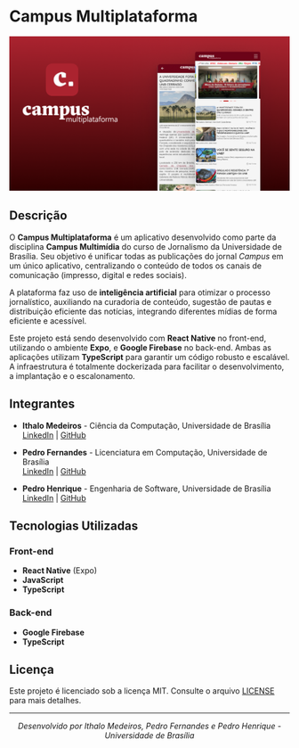 # Campus Multiplataforma

<p align="center">
  <img src="./assets/images/cover.png" alt="Campus Multiplataforma Logo">
</p>

## Descrição

O **Campus Multiplataforma** é um aplicativo desenvolvido como parte da disciplina **Campus Multimídia** do curso de Jornalismo da Universidade de Brasília. Seu objetivo é unificar todas as publicações do jornal _Campus_ em um único aplicativo, centralizando o conteúdo de todos os canais de comunicação (impresso, digital e redes sociais). 

A plataforma faz uso de **inteligência artificial** para otimizar o processo jornalístico, auxiliando na curadoria de conteúdo, sugestão de pautas e distribuição eficiente das notícias, integrando diferentes mídias de forma eficiente e acessível.

Este projeto está sendo desenvolvido com **React Native** no front-end, utilizando o ambiente **Expo**, e **Google Firebase** no back-end. Ambas as aplicações utilizam **TypeScript** para garantir um código robusto e escalável. A infraestrutura é totalmente dockerizada para facilitar o desenvolvimento, a implantação e o escalonamento.

## Integrantes

- **Ithalo Medeiros** - Ciência da Computação, Universidade de Brasília  
  [LinkedIn](https://www.linkedin.com/in/ithalo-medeiros/) | [GitHub](https://github.com/IthaloDekki)

- **Pedro Fernandes** - Licenciatura em Computação, Universidade de Brasília  
  [LinkedIn](https://www.linkedin.com/in/pedrofernandss) | [GitHub](https://github.com/pedrofernandss)

- **Pedro Henrique** - Engenharia de Software, Universidade de Brasília  
  [LinkedIn](https://www.linkedin.com/in/pedro-henrique-monteiro-nascimento-069b0b2b6) | [GitHub](https://github.com/pedronascimentos)

## Tecnologias Utilizadas

### Front-end
- **React Native** (Expo)
- **JavaScript**
- **TypeScript**

### Back-end
- **Google Firebase**
- **TypeScript**


## Licença

Este projeto é licenciado sob a licença MIT. Consulte o arquivo [LICENSE](./LICENSE) para mais detalhes.

---

<p align="center">
  <em>Desenvolvido por Ithalo Medeiros, Pedro Fernandes e Pedro Henrique - Universidade de Brasília</em>
</p>
